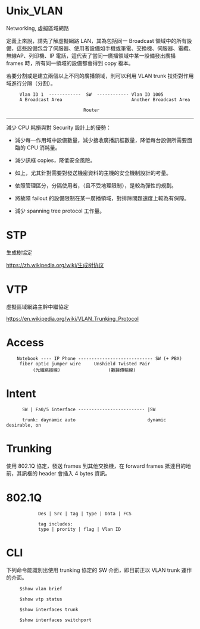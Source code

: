 # Unix_VLAN
Networking, 虛擬區域網路

定義上來說，請先了解虛擬網路 LAN，其為包括同一 Broadcast 領域中的所有設備，這些設備包含了伺服器、使用者設備如手機或筆電、交換機、伺服器、電纜、無線AP、列印機、IP 電話，這代表了當同一廣播領域中某一設備發出廣播 frames 時，所有同一領域的設備都會得到 copy 複本。

若要分割或是建立兩個以上不同的廣播領域，則可以利用 VLAN trunk 技術對作用域進行分隔（分割）。

>>>

         Vlan ID 1  ------------  SW  ------------ Vlan ID 1005
         A Broadcast Area                          Another Broadcast Area
         
                                 Router
                                  
______________________________________________________________________________

減少 CPU 耗損與對 Security 設計上的優勢：

* 減少每一作用域中設備數量，減少接收廣播訊框數量，降低每台設備所需要面臨的 CPU 消耗量。

* 減少訊框 copies，降低安全風險。

* 如上，尤其針對需要對發送機密資料的主機的安全機制設計的考量。

* 依照管理區分，分隔使用者，（且不受地理限制），是較為彈性的規劃。

* 將故障 failout 的設備限制在某一廣播領域，對排除問題速度上較為有保障。

* 減少 spanning tree protocol 工作量。

# STP

生成樹協定

https://zh.wikipedia.org/wiki/生成树协议

# VTP

虛擬區域網路主幹中繼協定

https://en.wikipedia.org/wiki/VLAN_Trunking_Protocol

# Access

        Notebook ---- IP Phone ---------------------------- SW (+ PBX)
         fiber optic jumper wire     Unshield Twisted Pair
              (光纖跳接線)                  (數據傳輸線)


# Intent

          SW | Fa0/5 interface ------------------------- |SW 
          
          trunk: daynamic auto                           dynamic desirable, on

# Trunking

使用 802.1Q 協定，發送 frames 到其他交換機，在 forward frames 抵達目的地前，其訊框的 header 會插入 4 bytes 資訊。

# 802.1Q

                Des | Src | tag | type | Data | FCS
                
                tag includes:
                type | prority | flag | Vlan ID

# CLI

下列命令能識別出使用 trunking 協定的 SW 介面，即目前正以 VLAN trunk 運作的介面。

         $show vlan brief
>>>

         $show vtp status
         
>>>

         $show interfaces trunk
         
>>>

         $show interfaces switchport
